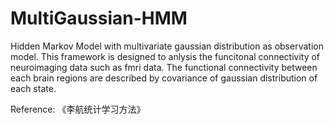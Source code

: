 # MultiGaussian-HMM
Hidden Markov Model with multivariate gaussian distribution as observation model.
This framework is designed to anlysis the funcitonal connectivity of neuroimaging data such as fmri data.
The functional connectivity between each brain regions are described by covariance of gaussian distribution of each state.

Reference: 《李航统计学习方法》

